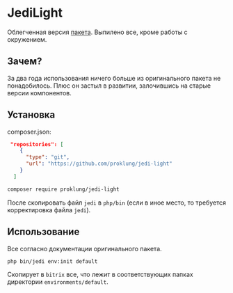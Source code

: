 # JediLight

Облегченная версия [пакета](https://github.com/notamedia/console-jedi). Выпилено все, кроме работы с окружением.

## Зачем?

За два года использования ничего больше из оригинального пакета не понадобилось. Плюс он застыл в развитии, залочившись на 
старые версии компонентов.

## Установка

composer.json:

```json
 "repositories": [
    {
      "type": "git",
      "url": "https://github.com/proklung/jedi-light"
    }
  ]
```

```bash
composer require proklung/jedi-light
```

После скопировать файл `jedi` в `php/bin` (если в иное место, то требуется корректировка файла `jedi`).

## Использование

Все согласно документации оригинального пакета.

`php bin/jedi env:init default`

Скопирует в `bitrix` все, что лежит в соответствующих папках директории `environments/default`.
